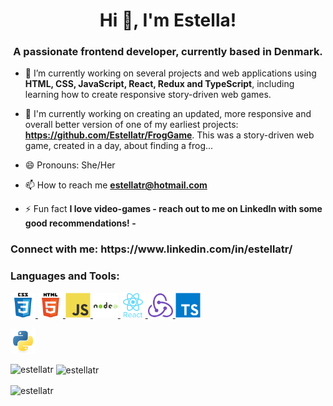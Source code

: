 <!-- ### Hi there, I'm Estella 👋 -->

<!--
**Estellatr/Estellatr** is a ✨ _special_ ✨ repository because its `README.md` (this file) appears on your GitHub profile.

Here are some ideas to get you started:

- 🔭 I’m currently working on ...
- 🌱 I’m currently learning ...
- 👯 I’m looking to collaborate on ...
- 🤔 I’m looking for help with ...
- 💬 Ask me about ...
- 📫 How to reach me: ...
- 😄 Pronouns: ...
- ⚡ Fun fact: ...
-->






<h1 align="center">Hi 👋, I'm Estella!</h1>
<h3 align="center">A passionate frontend developer, currently based in Denmark.</h3>

- 🌱 I’m currently working on several projects and web applications using **HTML, CSS, JavaScript, React, Redux and TypeScript**, including learning how to create responsive story-driven web games.

- 🔭 I'm currently working on creating an updated, more responsive and overall better version of one of my earliest projects: **https://github.com/Estellatr/FrogGame**. This was a story-driven web game, created in a day, about finding a frog...

- 😄 Pronouns: She/Her

- 📫 How to reach me **estellatr@hotmail.com**

- ⚡ Fun fact **I love video-games - reach out to me on LinkedIn with some good recommendations! -**

<h3 align="left">Connect with me: https://www.linkedin.com/in/estellatr/</h3>
<p align="left">
</p>

<h3 align="left">Languages and Tools:</h3>
<p align="left"> <a href="https://www.w3schools.com/css/" target="_blank" rel="noreferrer"> <img src="https://raw.githubusercontent.com/devicons/devicon/master/icons/css3/css3-original-wordmark.svg" alt="css3" width="40" height="40"/> </a> <a href="https://www.w3.org/html/" target="_blank" rel="noreferrer"> <img src="https://raw.githubusercontent.com/devicons/devicon/master/icons/html5/html5-original-wordmark.svg" alt="html5" width="40" height="40"/> </a> <a href="https://developer.mozilla.org/en-US/docs/Web/JavaScript" target="_blank" rel="noreferrer"> <img src="https://raw.githubusercontent.com/devicons/devicon/master/icons/javascript/javascript-original.svg" alt="javascript" width="40" height="40"/> </a> <a href="https://nodejs.org" target="_blank" rel="noreferrer"> <img src="https://raw.githubusercontent.com/devicons/devicon/master/icons/nodejs/nodejs-original-wordmark.svg" alt="nodejs" width="40" height="40"/> </a> <a href="https://reactjs.org/" target="_blank" rel="noreferrer"> <img src="https://raw.githubusercontent.com/devicons/devicon/master/icons/react/react-original-wordmark.svg" alt="react" width="40" height="40"/> </a> <a href="https://redux.js.org" target="_blank" rel="noreferrer"> <img src="https://raw.githubusercontent.com/devicons/devicon/master/icons/redux/redux-original.svg" alt="redux" width="40" height="40"/> </a> <a href="https://www.typescriptlang.org/" target="_blank" rel="noreferrer"> <img src="https://raw.githubusercontent.com/devicons/devicon/master/icons/typescript/typescript-original.svg" alt="typescript" width="40" height="40"/> </a>
<p align="left"> <a href="https://www.python.org" target="_blank" rel="noreferrer"> <img src="https://raw.githubusercontent.com/devicons/devicon/master/icons/python/python-original.svg" alt="python" width="40" height="40"/> </a> </p></p>

<p><img align="left" src="https://github-readme-stats.vercel.app/api/top-langs?username=estellatr&show_icons=true&locale=en&layout=compact" alt="estellatr" /></p>

<p>&nbsp;<img align="center" src="https://github-readme-stats.vercel.app/api?username=estellatr&show_icons=true&locale=en" alt="estellatr" /></p>

<p><img align="center" src="https://github-readme-streak-stats.herokuapp.com/?user=estellatr&" alt="estellatr" /></p>
